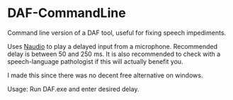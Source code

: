 # DAF-CommandLine
Command line version of a DAF tool, useful for fixing speech impediments.

Uses <a href="https://github.com/naudio/NAudio">Naudio</a> to play a delayed input from a microphone.
Recommended delay is between 50 and 250 ms.
It is also recommended to check with a speech-language pathologist if this will actually benefit you.

I made this since there was no decent free alternative on windows.

Usage:
Run DAF.exe and enter desired delay.


